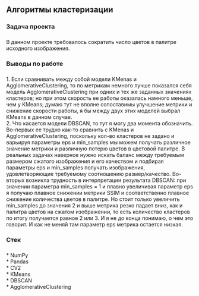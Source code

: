 <h2 align="left">Алгоритмы кластеризации</h2>

###

<h3 align="left">Задача проекта</h3>

###

<p align="left">В данном проекте требовалось сократить число цветов в палитре исходного изображения.</p>

###

<h3 align="left">Выводы по работе</h3>

###

<p align="left">1. Если сравнивать между собой модели KMenas и AgglomerativeClustering, то по метрикам немного лучше показался себя модель AgglomerativeClustering при одних и тех же заданных значениях кластеров; но при этом скорость ее работы оказалась намного меньше, чем у KMeans; думаю тут не вполне сопоставимы улучшение метрики и снижение скорости работы, я бы между двух этих моделей выбрал KMeans в данном случае.<br>2. Что касается модели DBSCAN, то тут я могу два момента обозначить. Во-первых ее трудно как-то сравнить с KMenas и AgglomerativeClustering, поскольку кол-во кластеров не задано и варьируя параметры eps и min_samples мы можем получать различное значение метрики и различную потерю цветов в цветовой палитре. В реальных задачах наверное нужно искать баланс между требуемым размером сжатого изображения и его качеством и подбирая параметры eps и min_samples получать изображения, удовлетворяющие требуемому соотношению размер/качество. Во-вторых возникла трудность в интерпретации результата DBSCAN: при значении параметра min_samples = 1 и плавно увеличивая параметр eps я получаю плавное снижении метрики SSIM и соответственно плавное снижение количества цветов в палитре. Но стоит только увеличить min_samples до значения 2 и выше метрика резко падает вниз, как и палитра цветов на сжатом изображении, то есть количество кластеров по итогу получается равное 2 или 3. И я не до конца понимаю, о чем это говорит. И как не меняй там параметр eps метрика остается низкая.</p>

###

<h3 align="left">Стек</h3>

###

<p align="left">* NumPy<br>* Pandas<br>* CV2<br>* KMeans<br>* DBSCAN<br>* AgglomerativeClustering</p>

###
